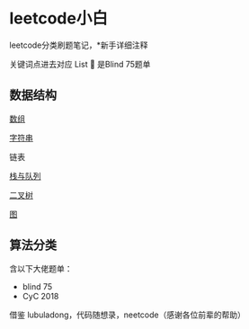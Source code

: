 # leetcode小白
leetcode分类刷题笔记，*新手详细注释

关键词点进去对应 List
🌲 是Blind 75题单

## 数据结构
[数组](https://github.com/xiaoshuzhao/leetcode-notes-java/blob/main/%E6%95%B0%E6%8D%AE%E7%BB%93%E6%9E%84/%E6%95%B0%E7%BB%84/0%20Array%20List.md)

[字符串](https://github.com/xiaoshuzhao/leetcode-notes-java/blob/main/%E6%95%B0%E6%8D%AE%E7%BB%93%E6%9E%84/%E5%AD%97%E7%AC%A6%E4%B8%B2/0%20String%20List.md)

链表

[栈与队列](https://github.com/xiaoshuzhao/leetcode-notes-java/blob/main/%E6%95%B0%E6%8D%AE%E7%BB%93%E6%9E%84/%E6%A0%88%E4%B8%8E%E9%98%9F%E5%88%97/0%20Stack%20%26%20Queue%20List.md)

[二叉树](https://github.com/xiaoshuzhao/leetcode-notes-java/blob/main/%E6%95%B0%E6%8D%AE%E7%BB%93%E6%9E%84/%E4%BA%8C%E5%8F%89%E6%A0%91/0%20Tree%20list.md)

[图](https://github.com/xiaoshuzhao/leetcode-notes-java/blob/main/%E6%95%B0%E6%8D%AE%E7%BB%93%E6%9E%84/%E5%9B%BE/0%20Graph%20List.md)


## 算法分类


含以下大佬题单：
- blind 75
- CyC 2018

借鉴 lubuladong，代码随想录，neetcode（感谢各位前辈的帮助）
